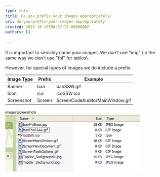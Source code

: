 ```yaml
---
type: rule
title: Do you prefix your images appropriately?
uri: do-you-prefix-your-images-appropriately
created: 2015-10-13T00:37:27.0000000Z
authors: []

---
```


It is important to sensibly name your images. We don't use "img" (in the same way we don't use "tbl" for tables).

However, for special types of images we do include a prefix.
 

| **Image Type** | **Prefix** | **Example** |
| --- | --- | --- |
| Banner | ban | banSSW.gif |
| Icon | ico | icoSSW.ico |
| Screenshot | Screen | ScreenCodeAuditorMainWindow.gif |


![ Correctly named images​  ](ScreenFilesWithScreenPrefix.gif)
